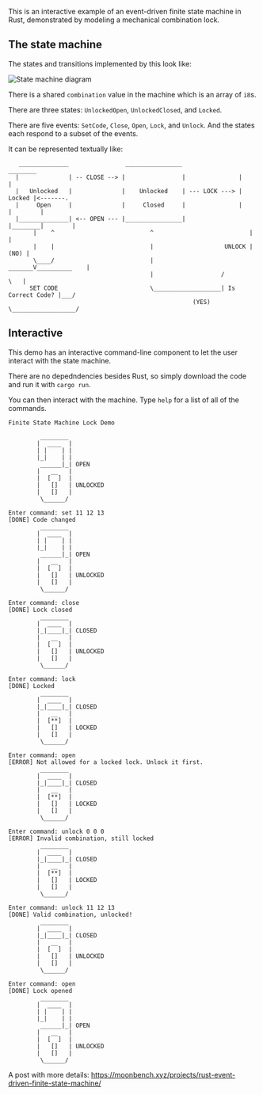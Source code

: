 This is an interactive example of an event-driven finite state machine in Rust, demonstrated by modeling a mechanical combination lock.

## The state machine

The states and transitions implemented by this look like:

![State machine diagram](https://moonbench.xyz/assets/images/projects/rust_state_machine/lock_states.png)

There is a shared `combination` value in the machine which is an array of `i8`s.

There are three states: `UnlockedOpen`, `UnlockedClosed`, and `Locked`.

There are five events: `SetCode`, `Close`, `Open`, `Lock`, and `Unlock`. And the states each respond to a subset of the events.

It can be represented textually like:
```
   ______________                ________________                 ________
  |              | -- CLOSE --> |                |               |        |
  |   Unlocked   |              |    Unlocked    | --- LOCK ---> | Locked |<-------.
  |     Open     |              |     Closed     |               |        |        |
  |______________| <-- OPEN --- |________________|               |________|        |
       |    ^                           ^                           |              |
       |    |                           |                    UNLOCK |         (NO) |
       \____/                           |                    _______V__________    |
                                        |                   /                  \   |
      SET CODE                          \___________________| Is Correct Code? |___/
                                                    (YES)   \__________________/
```

## Interactive

This demo has an interactive command-line component to let the user interact with the state machine.

There are no depedndencies besides Rust, so simply download the code and run it with `cargo run`.

You can then interact with the machine. Type `help` for a list of all of the commands.

```
Finite State Machine Lock Demo

         ________
        |  ____  |
        | |    | |
        |_|    | |
         ______|_| OPEN
        |   __   |
        |  [  ]  |
        |   []   | UNLOCKED
        |   []   |
         \______/

Enter command: set 11 12 13
[DONE] Code changed
         ________
        |  ____  |
        | |    | |
        |_|    | |
         ______|_| OPEN
        |   __   |
        |  [  ]  |
        |   []   | UNLOCKED
        |   []   |
         \______/

Enter command: close
[DONE] Lock closed
         ________
        |  ____  |
        |_|____|_| CLOSED
        |   __   |
        |  [  ]  |
        |   []   | UNLOCKED
        |   []   |
         \______/

Enter command: lock
[DONE] Locked
         ________
        |  ____  |
        |_|____|_| CLOSED
        |   __   |
        |  [**]  |
        |   []   | LOCKED
        |   []   |
         \______/

Enter command: open
[ERROR] Not allowed for a locked lock. Unlock it first.
         ________
        |  ____  |
        |_|____|_| CLOSED
        |   __   |
        |  [**]  |
        |   []   | LOCKED
        |   []   |
         \______/

Enter command: unlock 0 0 0
[ERROR] Invalid combination, still locked
         ________
        |  ____  |
        |_|____|_| CLOSED
        |   __   |
        |  [**]  |
        |   []   | LOCKED
        |   []   |
         \______/

Enter command: unlock 11 12 13
[DONE] Valid combination, unlocked!
         ________
        |  ____  |
        |_|____|_| CLOSED
        |   __   |
        |  [  ]  |
        |   []   | UNLOCKED
        |   []   |
         \______/

Enter command: open
[DONE] Lock opened
         ________
        |  ____  |
        | |    | |
        |_|    | |
         ______|_| OPEN
        |   __   |
        |  [  ]  |
        |   []   | UNLOCKED
        |   []   |
         \______/

```

A post with more details: https://moonbench.xyz/projects/rust-event-driven-finite-state-machine/
